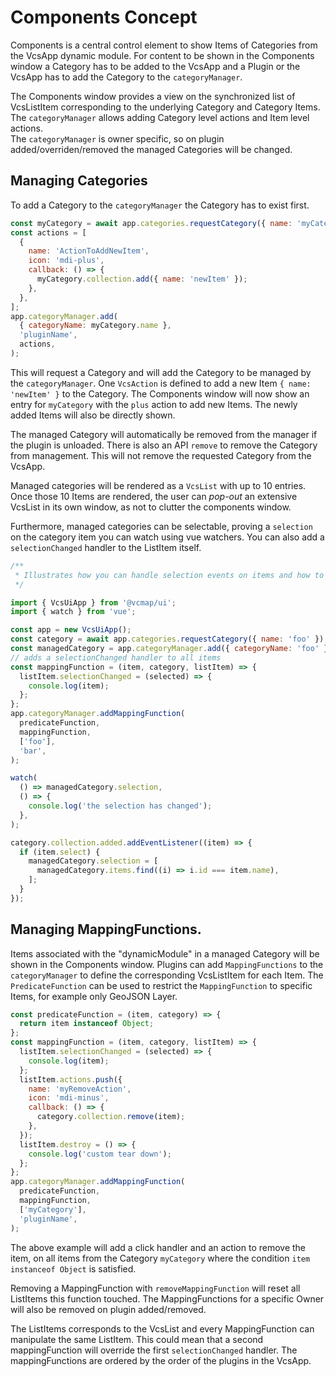 # Components Concept

Components is a central control element to show Items of Categories from the VcsApp dynamic module.
For content to be shown in the Components window a Category has to be added to the VcsApp and a Plugin or the VcsApp has
to add the Category to the `categoryManager`.

The Components window provides a view on the synchronized list of VcsListItem corresponding to the underlying Category and
Category Items. The `categoryManager` allows adding Category level actions and Item level actions.  
The `categoryManager` is owner specific, so on plugin added/overriden/removed the managed Categories will be changed.

## Managing Categories

To add a Category to the `categoryManager` the Category has to exist first.

```javascript
const myCategory = await app.categories.requestCategory({ name: 'myCategory' });
const actions = [
  {
    name: 'ActionToAddNewItem',
    icon: 'mdi-plus',
    callback: () => {
      myCategory.collection.add({ name: 'newItem' });
    },
  },
];
app.categoryManager.add(
  { categoryName: myCategory.name },
  'pluginName',
  actions,
);
```

This will request a Category and will add the Category to be managed by the `categoryManager`. One `VcsAction` is defined to
add a new Item `{ name: 'newItem' }` to the Category. The Components window will now show an entry for `myCategory` with
the `plus` action to add new Items. The newly added Items will also be directly shown.

The managed Category will automatically be removed from the manager if the plugin is unloaded. There is also an API `remove` to
remove the Category from management. This will not remove the requested Category from the VcsApp.

Managed categories will be rendered as a `VcsList` with up to 10 entries. Once those 10 Items are rendered,
the user can _pop-out_ an extensive VcsList in its own window, as not to clutter the
components window.

Furthermore, managed categories can be selectable, proving a `selection` on the category item you
can watch using vue watchers. You can also add a `selectionChanged` handler to the
ListItem itself.

```javascript
/**
 * Illustrates how you can handle selection events on items and how to watch selection;
 */

import { VcsUiApp } from '@vcmap/ui';
import { watch } from 'vue';

const app = new VcsUiApp();
const category = await app.categories.requestCategory({ name: 'foo' });
const managedCategory = app.categoryManager.add({ categoryName: 'foo' }, 'bar');
// adds a selectionChanged handler to all items
const mappingFunction = (item, category, listItem) => {
  listItem.selectionChanged = (selected) => {
    console.log(item);
  };
};
app.categoryManager.addMappingFunction(
  predicateFunction,
  mappingFunction,
  ['foo'],
  'bar',
);

watch(
  () => managedCategory.selection,
  () => {
    console.log('the selection has changed');
  },
);

category.collection.added.addEventListener((item) => {
  if (item.select) {
    managedCategory.selection = [
      managedCategory.items.find((i) => i.id === item.name),
    ];
  }
});
```

## Managing MappingFunctions.

Items associated with the "dynamicModule" in a managed Category will be shown in the Components window. Plugins can add `MappingFunctions` to
the `categoryManager` to define the corresponding VcsListItem for each Item. The `PredicateFunction` can be used to restrict the
`MappingFunction` to specific Items, for example only GeoJSON Layer.

```javascript
const predicateFunction = (item, category) => {
  return item instanceof Object;
};
const mappingFunction = (item, category, listItem) => {
  listItem.selectionChanged = (selected) => {
    console.log(item);
  };
  listItem.actions.push({
    name: 'myRemoveAction',
    icon: 'mdi-minus',
    callback: () => {
      category.collection.remove(item);
    },
  });
  listItem.destroy = () => {
    console.log('custom tear down');
  };
};
app.categoryManager.addMappingFunction(
  predicateFunction,
  mappingFunction,
  ['myCategory'],
  'pluginName',
);
```

The above example will add a click handler and an action to remove the item, on all items from the Category `myCategory` where
the condition `item instanceof Object` is satisfied.

Removing a MappingFunction with `removeMappingFunction` will reset all ListItems this function touched. The MappingFunctions for
a specific Owner will also be removed on plugin added/removed.

The ListItems corresponds to the VcsList and every MappingFunction can manipulate the same ListItem.
This could mean that a second mappingFunction will override the first `selectionChanged` handler. The mappingFunctions are ordered
by the order of the plugins in the VcsApp.
